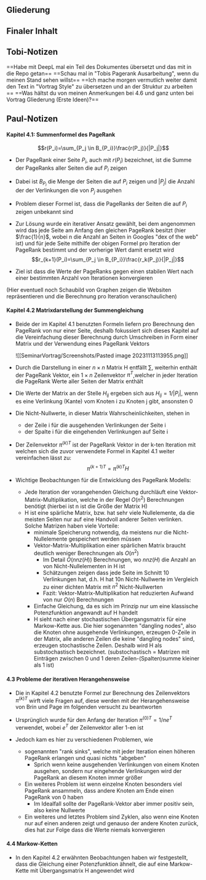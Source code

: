 ## Gliederung



## Finaler Inhalt



## Tobi-Notizen

==Habe mit DeepL mal ein Teil des Dokumentes übersetzt und das mit in die Repo getan==
==Schau mal in "Tobis Pagerank Ausarbeitung", wenn du meinen Stand sehen willst==
==Ich mache morgen vermutlich weiter damit den Text in "Vortrag Style"  zu übersetzen und an der Struktur zu arbeiten ==
==Was hältst du von meinen Anmerkungen bei 4.6 und ganz unten bei Vortrag Gliederung (Erste Ideen)?==


## Paul-Notizen

#### Kapitel 4.1: Summenformel des PageRank
$$r(P_i)=\sum_{P_j \in B_{P_i}}\frac{r(P_j)}{|P_j|}$$
- Der PageRank einer Seite $P_i$, auch mit $r(P_i)$ bezeichnet, ist die Summe der PageRanks aller Seiten die auf $P_i$ zeigen 
- Dabei ist $B_{P_i}$ die Menge der Seiten die auf $P_i$ zeigen und $|P_j|$ die Anzahl der der Verlinkungen die von $P_j$ ausgehen

- Problem dieser Formel ist, dass die PageRanks der Seiten die auf $P_i$ zeigen unbekannt sind
- Zur Lösung wurde ein iterativer Ansatz gewählt, bei dem angenommen wird das jede Seite am Anfang den gleichen PageRank besitzt (hier $\frac{1}{n}$, wobei n die Anzahl an Seiten in Googles "dex of the web" ist) und für jede Seite mithilfe der obigen Formel pro Iteration der PageRank bestimmt und der vorherige Wert damit ersetzt wird
$$r_{k+1}(P_i)=\sum_{P_j \in B_{P_i}}\frac{r_k(P_j)}{|P_j|}$$
- Ziel ist dass die Werte der PageRanks gegen einen stabilen Wert nach einer bestimmten Anzahl von Iterationen konvergieren

(Hier eventuell noch Schaubild von Graphen zeigen die Websiten repräsentieren und die Berechnung pro Iteration veranschaulichen)


#### Kapitel 4.2 Matrixdarstellung der Summengleichung

- Beide der im Kapitel 4.1 benutzten Formeln liefern pro Berechnung den PageRank von nur einer Seite, deshalb fokussiert sich dieses Kapitel auf die Vereinfachung dieser Berechnung durch Umschreiben in Form einer Matrix und der Verwendung eines PageRank Vektors

	![[SeminarVortrag/Screenshots/Pasted image 20231113113955.png]]

- Durch die Darstellung in einer $n \times n$ Matrix H entfällt $\sum$, weiterhin enthält der PageRank Vektor, ein $1 \times n$  Zeilenvektor ${\pi}^T$,welcher in jeder Iteration die PageRank Werte aller Seiten der Matrix enthält
- Die Werte der Matrix an der Stelle $H_{ij}$ ergeben sich aus $H_{ij}=1/|P_i|$, wenn es eine Verlinkung (Kante) vom Knoten i zu Knoten j gibt, ansonsten 0
- Die Nicht-Nullwerte, in dieser Matrix Wahrscheinlichkeiten, stehen in
	- der Zeile i für die ausgehenden Verlinkungen der Seite i
	- der Spalte i für die eingehenden Verlinkungen auf Seite i

- Der Zeilenvektor ${\pi}^{(k)T}$ ist der PageRank Vektor in der k-ten Iteration mit welchen sich die zuvor verwendete Formel in Kapitel 4.1 weiter vereinfachen lässt zu:
$${\pi}^{(k+1)T}={\pi}^{(k)T}H$$
- Wichtige Beobachtungen für die Entwicklung des PageRank Modells:
	- Jede Iteration der vorangehenden Gleichung durchläuft eine Vektor-Matrix-Multiplikation, welche in der Regel $O(n^2)$ Berechnungen benötigt (hierbei ist n ist die Größe der Matrix H)
	- H ist eine spärliche Matrix, bzw. hat sehr viele Nullelemente, da die meisten Seiten nur auf eine Handvoll anderer Seiten verlinken. Solche Matrizen haben viele Vorteile:
		- minimale Speicherung notwendig, da meistens nur die Nicht-Nullelemente gespeichert werden müssen
		- Vektor-Matrix-Multiplikation einer spärlichen Matrix braucht deutlich weniger Berechnungen als $O(n^2)$ 
			- Im Detail $O(nnz(H))$ Berechnungen, wo $nnz(H)$ die Anzahl an von Nicht-Nullelementen in H ist
			- Schätzungen zeigen dass jede Seite im Schnitt 10 Verlinkungen hat, d.h. H hat 10n Nicht-Nullwerte im Vergleich zu einer dichten Matrix mit $n^2$ Nicht-Nullwerten
			- Fazit: Vektor-Matrix-Multiplikation hat reduzierten Aufwand von nur $O(n)$ Berechnungen
		- Einfache Gleichung, da es sich im Prinzip nur um eine klassische Potenzfunktion angewandt auf H handelt
		- H sieht nach einer stochastischen Übergangsmatrix für eine Markow-Kette aus. Die hier sogenannten "dangling nodes", also die Knoten ohne ausgehende Verlinkungen, erzeugen 0-Zeile in der Matrix, alle anderen Zeilen die keine "dangling nodes" sind, erzeugen stochastische Zeilen. Deshalb wird H als substochastisch bezeichnet. (substochastisch = Matrizen mit Einträgen zwischen 0 und 1 deren Zeilen-(Spalten)summe kleiner als 1 ist)


#### 4.3 Probleme der iterativen Herangehensweise

- Die in Kapitel 4.2 benutzte Formel zur Berechnung des Zeilenvektors ${\pi}^{(k)T}$ wirft viele Fragen auf, diese werden mit der Herangehensweise von Brin und Page im folgenden versucht zu beantworten

- Ursprünglich wurde für den Anfang der Iteration ${\pi}^{(0)T} = 1/n e^T$ verwendet, wobei $e^T$ der Zeilenvektor aller 1-en ist
- Jedoch kam es hier zu verschiedenen Problemen, wie
	- sogenannten "rank sinks", welche mit jeder Iteration einen höheren PageRank erlangen und quasi nichts "abgeben"
		- Sprich wenn keine ausgehenden Verlinkungen von einem Knoten ausgehen, sondern nur eingehende Verlinkungen wird der PageRank an diesem Knoten immer größer
	- Ein weiteres Problem ist wenn einzelne Knoten besonders viel PageRank ansammeln, dass andere Knoten am Ende einen PageRank von 0 haben
		- Im Idealfall sollte der PageRank-Vektor aber immer positiv sein, also keine Nullwerte
	- Ein weiteres und letztes Problem sind Zyklen, also wenn eine Knoten nur auf einen anderen zeigt und genauso der andere Knoten zurück, dies hat zur Folge dass die Werte niemals konvergieren


#### 4.4 Markow-Ketten

- In den Kapitel 4.2 erwähnten Beobachtungen haben wir festgestellt, dass die Gleichung einer Potenzfunktion ähnelt, die auf eine Markow-Kette mit Übergangsmatrix H angewendet wird